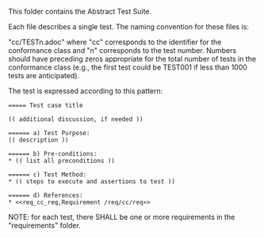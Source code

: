 This folder contains the Abstract Test Suite.

Each file describes a single test. The naming convention for these files is:

"cc/TESTn.adoc" where "cc" corresponds to the identifier for the conformance class and "n" corresponds to the test number. Numbers should have preceding zeros appropriate for the total number of tests in the conformance class (e.g., the first test could be TEST001 if less than 1000 tests are anticipated).

The test is expressed according to this pattern:

````
===== Test case title

(( additional discussion, if needed ))

====== a) Test Purpose:
(( description ))

====== b) Pre-conditions:
* (( list all preconditions ))

====== c) Test Method:
* (( steps to execute and assertions to test ))

====== d) References:
* <<req_cc_req,Requirement /req/cc/req>>
````

NOTE: for each test, there SHALL be one or more requirements in the "requirements" folder.
